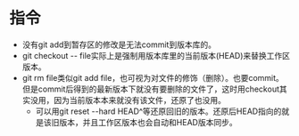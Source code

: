 # 指令

* 没有git add到暂存区的修改是无法commit到版本库的。
* git checkout -- file实际上是强制用版本库里的当前版本(HEAD)来替换工作区版本。
* git rm file类似git add file，也可视为对文件的修饰（删除）。也要commit。但是commit后得到的最新版本下就没有要删除的文件了，这时用checkout其实没用，因为当前版本本来就没有该文件，还原了也没用。
  * 可以用git reset --hard HEAD^等还原回旧的版本。还原后HEAD指向的就是该旧版本，并且工作区版本也会自动和HEAD版本同步。